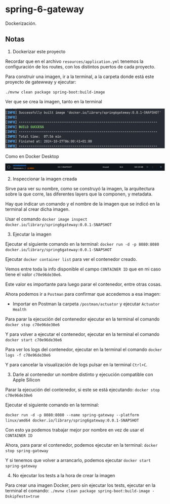 # spring-6-gateway

Dockerización.

## Notas

1. Dockerizar este proyecto

Recordar que en el archivo `resources/application.yml` tenemos la configuración de los routes, con los distintos puertos de cada proyecto.

Para construir una imagen, ir a la terminal, a la carpeta donde está este proyecto de gatewway y ejecutar:

`./mvnw clean package spring-boot:build-image`

Ver que se crea la imagen, tanto en la terminal

![alt Docker Image Name](../images/DockerImageName.png)

Como en Docker Desktop

![alt Docker Desktop Image](../images/DockerDesktopImage.png)

2. Inspeccionar la imagen creada

Sirve para ver su nombre, como se construyó la imagen, la arquitectura sobre la que corre, las diferentes layers que la componen, y metadata.

Hay que indicar un comando y el nombre de la imagen que se indicó en la terminal al crear dicha imagen.

Usar el comando `docker image inspect docker.io/library/spring6gateway:0.0.1-SNAPSHOT`

3. Ejecutar la imagen

Ejecutar el siguiente comando en la terminal: `docker run -d -p 8080:8080 docker.io/library/spring6gateway:0.0.1-SNAPSHOT`

Ejecutar `docker container list` para ver el contenedor creado.

Vemos entre toda la info disponible el campo `CONTAINER ID` que en mi caso tiene el valor `c70e96de30e6`.

Este valor es importante para luego parar el contenedor, entre otras cosas.

Ahora podemos ir a `Postman` para confirmar que accedemos a esa imagen:

- Importar en Postman la carpeta `/postman/actuator` y ejecutar `Actuator Health`

Para parar la ejecución del contenedor ejecutar en la terminal el comando `docker stop c70e96de30e6`

Y para volver a ejecutar el contenedor, ejecutar en la terminal el comando `docker start c70e96de30e6`

Para ver los logs del contenedor, ejecutar en la terminal el comando `docker logs -f c70e96de30e6`

Y para cancelar la visualización de logs pulsar en la terminal `Ctrl+C`.

3. Darle al contenedor un nombre distinto y ejecución compatible con Apple Silicon

Parar la ejecución del contenedor, si este se está ejecutando: `docker stop c70e96de30e6`

Ejecutar el siguiente comando en la terminal: 

`docker run -d -p 8080:8080 --name spring-gateway --platform linux/amd64 docker.io/library/spring6gateway:0.0.1-SNAPSHOT`

Con esto ya podemos trabajar mejor por nombre en vez de usar el `CONTAINER ID`

Ahora, para parar el contenedor, podemos ejecutar en la terminal: `docker stop spring-gateway`

Y si tenemos que volver a arrancarlo, podemos ejecutar `docker start spring-gateway`

4. No ejecutar los tests a la hora de crear la imagen

Para crear una imagen Docker, pero sin ejecutar los tests, ejecutar en la terminal el comando: `./mvnw clean package spring-boot:build-image -DskipTests=true`